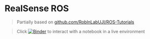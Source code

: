 # RealSense ROS

> Partially based on [github.com/RobInLabUJI/ROS-Tutorials](https://github.com/RobInLabUJI/ROS-Tutorials)

> Click [![Binder](https://mybinder.org/badge.svg)](https://mybinder.org/v2/gh/dorodnic/binder_test/ros-threejs) to interact with a notebook in a live environment
